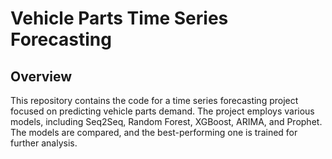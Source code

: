 # Vehicle Parts Time Series Forecasting

## Overview

This repository contains the code for a time series forecasting project focused on predicting vehicle parts demand. The project employs various models, including Seq2Seq, Random Forest, XGBoost, ARIMA, and Prophet. The models are compared, and the best-performing one is trained for further analysis.
